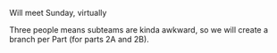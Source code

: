Will meet Sunday, virtually

Three people means subteams are kinda awkward, so we will create a branch per Part (for parts 2A and 2B).

